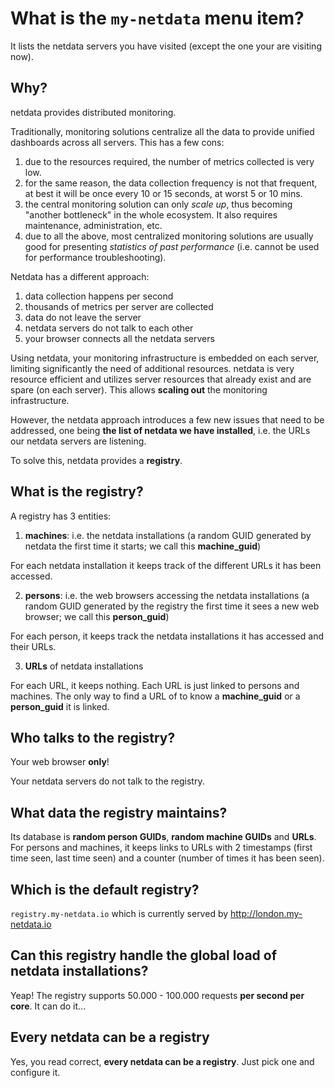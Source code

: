 # What is the `my-netdata` menu item?

It lists the netdata servers you have visited (except the one your are visiting now).


## Why?

netdata provides distributed monitoring.

Traditionally, monitoring solutions centralize all the data to provide unified dashboards across all servers. This has a few cons:

1. due to the resources required, the number of metrics collected is very low.
2. for the same reason, the data collection frequency is not that frequent, at best it will be once every 10 or 15 seconds, at worst 5 or 10 mins.
2. the central monitoring solution can only *scale up*, thus becoming "another bottleneck" in the whole ecosystem. It also requires maintenance, administration, etc.
3. due to all the above, most centralized monitoring solutions are usually good for presenting *statistics of past performance* (i.e. cannot be used for performance troubleshooting).

Netdata has a different approach:

1. data collection happens per second
2. thousands of metrics per server are collected
3. data do not leave the server
4. netdata servers do not talk to each other
5. your browser connects all the netdata servers

Using netdata, your monitoring infrastructure is embedded on each server, limiting significantly the need of additional resources. netdata is very resource efficient and utilizes server resources that already exist and are spare (on each server). This allows **scaling out** the monitoring infrastructure. 

However, the netdata approach introduces a few new issues that need to be addressed, one being **the list of netdata we have installed**, i.e. the URLs our netdata servers are listening.

To solve this, netdata provides a **registry**.

## What is the registry?

A registry has 3 entities:

1. **machines**: i.e. the netdata installations (a random GUID generated by netdata the first time it starts; we call this **machine_guid**)

  For each netdata installation it keeps track of the different URLs it has been accessed.

2. **persons**: i.e. the web browsers accessing the netdata installations (a random GUID generated by the registry the first time it sees a new web browser; we call this **person_guid**)

  For each person, it keeps track the netdata installations it has accessed and their URLs.

3. **URLs** of netdata installations

  For each URL, it keeps nothing. Each URL is just linked to persons and machines. The only way to find a URL of to know a **machine_guid** or a **person_guid** it is linked.

## Who talks to the registry?

Your web browser **only**!

Your netdata servers do not talk to the registry.

## What data the registry maintains?

Its database is **random person GUIDs**, **random machine GUIDs** and **URLs**. For persons and machines, it keeps links to URLs with 2 timestamps (first time seen, last time seen) and a counter (number of times it has been seen).

## Which is the default registry?

`registry.my-netdata.io` which is currently served by http://london.my-netdata.io

## Can this registry handle the global load of netdata installations?

Yeap! The registry supports 50.000 - 100.000 requests **per second per core**. It can do it...

## Every netdata can be a registry

Yes, you read correct, **every netdata can be a registry**. Just pick one and configure it.
